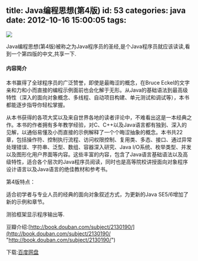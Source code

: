 title: Java编程思想(第4版)
id: 53
categories: java
date: 2012-10-16 15:00:05
tags:
---

![](http://m1.img.libdd.com/farm4/2012/1015/19/03EAA52AB7AFE0D6A3A58BB4A6DF83AA8FC6125EF698_144_200.JPEG)</img>
</br>

Java编程思想(第4版)被称之为Java程序员的圣经,是个Java程序员就应该读读,看到一个第四版的中文,共享一下.
</br>

#### 内容简介

本书赢得了全球程序员的广泛赞誉，即使是最晦涩的概念，在Bruce Eckel的文字亲和力和小而直接的编程示例面前也会化解于无形。从Java的基础语法到最高级特性（深入的面向对象概念、多线程、自动项目构建、单元测试和调试等），本书都能逐步指导你轻松掌握。
</br>

从本书获得的各项大奖以及来自世界各地的读者评论中，不难看出这是一本经典之作。本书的作者拥有多年教学经验，对C、C++以及Java语言都有独到、深入的见解，以通俗易懂及小而直接的示例解释了一个个晦涩抽象的概念。本书共22章，包括操作符、控制执行流程、访问权限控制、复用类、多态、接口、通过异常处理错误、字符串、泛型、数组、容器深入研究、Java I/O系统、枚举类型、并发以及图形化用户界面等内容。这些丰富的内容，包含了Java语言基础语法以及高级特性，适合各个层次的Java程序员阅读，同时也是高等院校讲授面向对象程序设计语言以及Java语言的绝佳教材和参考书。
</br>

第4版特点：
</br>

适合初学者与专业人员的经典的面向对象叙述方式，为更新的Java SE5/6增加了新的示例和章节。
</br>

测验框架显示程序输出等.
</br>

豆瓣介绍:[http://book.douban.com/subject/2130190/](http://book.douban.com/subject/2130190/ "http://book.douban.com/subject/2130190/")
</br>

下载:[百度网盘](http://pan.baidu.com/share/link?shareid=82225&amp;uk=1006662537 "百度网盘")
